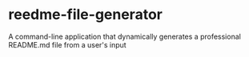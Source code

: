 # reedme-file-generator
A command-line application that dynamically generates a professional README.md file from a user's input
